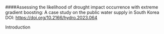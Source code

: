 ####Assessing the likelihood of drought impact occurrence with extreme gradient boosting: A case study on the public water supply in South Korea
DOI: https://doi.org/10.2166/hydro.2023.064

Introduction  



	
